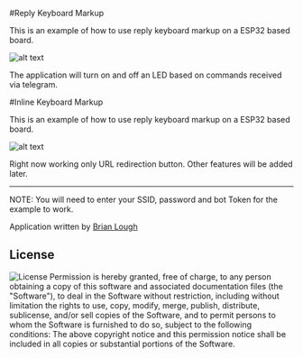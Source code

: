 #Reply Keyboard Markup

This is an example of how to use reply keyboard markup on a ESP32 based board.

![alt text](https://core.telegram.org/file/811140184/1/5YJxx-rostA/ad3f74094485fb97bd "Reply Keyboard example")

The application will turn on and off an LED based on commands received via telegram.

#Inline Keyboard Markup

This is an example of how to use reply keyboard markup on a ESP32 based board.


![alt text](https://core.telegram.org/file/811140999/1/2JSoUVlWKa0/4fad2e2743dc8eda04 "Inline Keyboard example")

Right now working only URL redirection button. Other features will be added later.

-----------------

NOTE: You will need to enter your SSID, password and bot Token for the example to work.

Application written by [Brian Lough](https://github.com/witnessmenow)



## License

![License](https://img.shields.io/github/license/witnessmenow/Universal-Arduino-Telegram-Bot)
Permission is hereby granted, free of charge, to any person obtaining a copy of this software and associated documentation files (the "Software"), to deal in the Software without restriction, including without limitation the rights to use, copy, modify, merge, publish, distribute, sublicense, and/or sell copies of the Software, and to permit persons to whom the Software is furnished to do so, subject to the following conditions:
The above copyright notice and this permission notice shall be included in all copies or substantial portions of the Software.